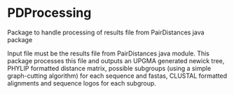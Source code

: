 # PDProcessing
Package to handle processing of results file from PairDistances java package


Input file must be the results file from PairDistances java module. This package processes this file and outputs an UPGMA generated newick tree, PHYLIP formatted distance matrix, possible subgroups (using a simple graph-cutting algorithm) for each sequence and fastas, CLUSTAL formatted alignments and sequence logos for each subgroup.
